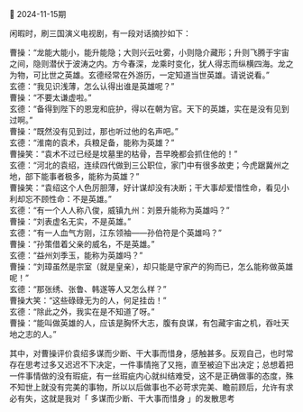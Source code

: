 📖 2024-11-15期

闲暇时，刷三国演义电视剧，有一段对话摘抄如下：

曹操：“龙能大能小，能升能隐；大则兴云吐雾，小则隐介藏形；升则飞腾于宇宙之间，隐则潜伏于波涛之内。方今春深，龙乘时变化，犹人得志而纵横四海。龙之为物，可比世之英雄。玄德经常在外游历，一定知道当世英雄。请说说看。” <br>
玄德：“我见识浅薄，怎么认得出谁是英雄呢？”<br>
曹操：“不要太谦虚啦。”<br>
玄德：“备得到陛下的恩宠和庇护，得以在朝为官。天下的英雄，实在是没有见到过啊。”<br>
曹操：“既然没有见到过，那也听过他的名声吧。”<br>
玄德：“淮南的袁术，兵粮足备，能称为英雄？”<br>
曹操笑：“袁术不过已经是坟墓里的枯骨，吾早晚都会抓住他的！”<br>
玄德：“河北的袁绍，连续四代做到三公职位，家门中有很多故吏；今虎踞冀州之地，部下能事者极多，能称为英雄？”<br>
曹操笑：“袁绍这个人色厉胆薄，好计谋却没有决断；干大事却爱惜性命，看见小利却忘不顾性命：不是英雄。”<br>
玄德：“有一个人人称八俊，威镇九州：刘景升能称为英雄吗？”<br>
曹操：“刘表虚名无实，不是英雄。”<br>
玄德：“有一人血气方刚，江东领袖——孙伯符是个英雄吗？”<br>
曹操：“孙策借着父亲的威名，不是英雄。”<br>
玄德：“益州刘季玉，能称为英雄吗？”<br>
曹操：“刘璋虽然是宗室（就是皇亲），却只能是守家产的狗而已，怎么能称做英雄呢！”<br>
玄德：“那张绣、张鲁、韩遂等人又怎么样？”<br>
曹操大笑：“这些碌碌无为的人，何足挂齿！”<br>
玄德：“除此之外，我实在是不知道了呀。”<br>
曹操：“能叫做英雄的人，应该是胸怀大志，腹有良谋，有包藏宇宙之机，吞吐天地之志的人。”<br>

其中，对曹操评价袁绍多谋而少断、干大事而惜身，感触甚多。反观自己，也时常存在思考过多又迟迟不下决定，一件事情拖了又拖，直至被迫下出决定；总想着把一件事情做的没有瑕疵，有一丝瑕疵内心就纠结难受，这不是正确做事的态度，殊不知世上就没有完美的事物，所以以后做事也不必苛求完美、瞻前顾后，允许有求必有失，这就是我对「 多谋而少断、干大事而惜身 」的发散思考